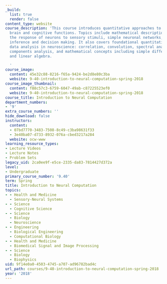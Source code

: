 ```yaml
---
_build:
  list: true
  render: false
content_type: website
course_description: 'This course introduces quantitative approaches to understanding
  brain and cognitive functions. Topics include mathematical description of neurons,
  the response of neurons to sensory stimuli, simple neuronal networks, statistical
  inference and decision making. It also covers foundational quantitative tools of
  data analysis in neuroscience: correlation, convolution, spectral analysis, principal
  components analysis, and mathematical concepts including simple differential equations
  and linear algebra.

  '
course_image:
  content: 45e32c88-8216-f65a-9424-be2d8e80c3ba
  website: 9-40-introduction-to-neural-computation-spring-2018
course_image_thumbnail:
  content: f88c57c3-6759-6047-49ab-c87225523ef0
  website: 9-40-introduction-to-neural-computation-spring-2018
course_title: Introduction to Neural Computation
department_numbers:
- '9'
extra_course_numbers: ''
hide_download: false
instructors:
  content:
  - 07bd7770-3483-7508-8c49-c3ba98631f33
  - 3e40ba07-d733-8932-076a-cbed3217a284
  website: ocw-www
learning_resource_types:
- Lecture Videos
- Lecture Notes
- Problem Sets
legacy_uid: 2ca0ee9f-e5ce-2335-da83-7814427d372a
level:
- Undergraduate
primary_course_number: '9.40'
term: Spring
title: Introduction to Neural Computation
topics:
- - Health and Medicine
  - Sensory-Neural Systems
- - Science
  - Cognitive Science
- - Science
  - Biology
  - Neuroscience
- - Engineering
  - Biological Engineering
  - Computational Biology
- - Health and Medicine
  - Biomedical Signal and Image Processing
- - Science
  - Biology
  - Biophysics
uid: 9f14e0a0-4503-4745-a707-ad96782bad4c
url_path: courses/9-40-introduction-to-neural-computation-spring-2018
year: '2018'
---
```

